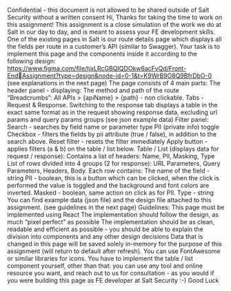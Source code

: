 Confidential - this document is not allowed to be shared outside of Salt
Security without a written consent
Hi,
Thanks for taking the time to work on this assignment!
This assignment is a close simulation of the work we do at Salt in our day
to day, and is meant to assess your FE development skills.
One of the existing pages in Salt is our route details page which displays
all the fields per route in a customer’s API (similar to Swagger).
Your task is to implement this page and the components inside it
according to the following design:
https://www.figma.com/file/tjxLRcGBQIQDOkw6acFvQd/Front-EndAssignment?type=design&node-id=0-1&t=K9WrB9O8Q9BfrDbO-0
(see explanations in the next page)
The page consists of 4 main parts:
The header panel - displaying:
The method and path of the route
“Breadcrumbs”: All APIs > {apiName} > {path} - non clickable.
Tabs - Request & Response.
Switching to the response tab displays a table in the exact
same format as in the request showing response data,
excluding url params and query params groups (see json
example data)
Filter panel:
Search - searches by field name or parameter type
PII (private info) toggle Checkbox - filters the fields by pii
attribute (true / false), in addition to the search above.
Reset filter - resets the filter immediately
Apply button - applies filters (a & b) on the table / list below.
Table / List (displays data for request / response):
Contains a list of headers: Name, PII, Masking, Type
List of rows divided into 4 groups (2 for response): URL
Parameters, Query Parameters, Headers, Body.
Each row contains:
The name of the field - string
PII - boolean, this is a button which can be clicked, when
the click is performed the value is toggled and the
background and font colors are inverted.
Masked - boolean, same action on click as for PII.
Type - string
You can find example data (json file) and the design file attached to this
assignment.
(see guidelines in the next page)
Guidelines:
This page must be implemented using React
The implementation should follow the design, as much “pixel perfect”
as possible
The implementation should be as clean, readable and efficient as
possible - you should be able to explain the division into
components and any other design decisions
Data that is changed in this page will be saved solely in-memory for
the purpose of this assignment (will return to default after
refresh).
You can use FontAwesome or similar libraries for icons.
You have to implement the table / list component yourself, other
than that: you can use any tool and online resource you want, and
reach out to us for consultation - as you would if you were building
this page as FE developer at Salt Security :-)
Good Luck
